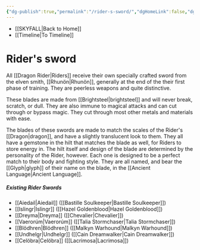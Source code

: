 ```yaml
---
{"dg-publish":true,"permalink":"/rider-s-sword/","dgHomeLink":false,"dgPassFrontmatter":false}
---
```


- [[SKYFALL|Back to Home]]
- [[Timeline|To Timeline]]

# Rider's sword
All [[Dragon Rider|Riders]] receive their own specially crafted sword from the elven smith, [[Rhunön|Rhunön]], generally at the end of the their first phase of training. They are peerless weapons and quite distinctive. 

These blades are made from [[Brightsteel|brightsteel]] and will never break, scratch, or dull. They are also immune to magical attacks and can cut through or bypass magic. They cut through most other metals and materials with ease. 

The blades of these swords are made to match the scales of the Rider's [[Dragon|dragon]], and have a slightly translucent look to them. They all have a gemstone in the hilt that matches the blade as well, for Riders to store energy in. The hilt itself and design of the blade are determined by the personality of the Rider, however. Each one is designed to be a perfect match to their body and fighting style. They are all named, and bear the [[Glyph|glyph]] of their name on the blade, in the [[Ancient Language|Ancient Language]].

##### Existing Rider Swords
- [[Aiedail|Aiedail]] ([[Bastille Soulkeeper|Bastille Soulkeeper]])
- [[Islingr|Islingr]] ([[Hazel Goldenblood|Hazel Goldenblood]])
- [[Dreyma|Dreyma]] ([[Chevalier|Chevalier]])
- [[Vaerorúm|Vaerorúm]] ([[Talia Stormchaser|Talia Stormchaser]])
- [[Blödhren|Blödhren]] ([[Malkyn Warhound|Malkyn Warhound]])
- [[Undhelgr|Undhelgr]] ([[Cain Dreamwalker|Cain Dreamwalker]])
- [[Celöbra|Celöbra]] ([[Lacrimosa|Lacrimosa]])